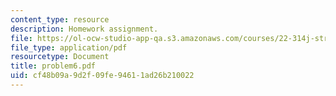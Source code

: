 ```yaml
---
content_type: resource
description: Homework assignment.
file: https://ol-ocw-studio-app-qa.s3.amazonaws.com/courses/22-314j-structural-mechanics-in-nuclear-power-technology-fall-2006/cf48b09a9d2f09fe94611ad26b210022_problem6.pdf
file_type: application/pdf
resourcetype: Document
title: problem6.pdf
uid: cf48b09a-9d2f-09fe-9461-1ad26b210022
---
```

